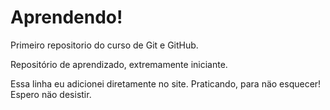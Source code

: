 # Aprendendo!
 Primeiro repositorio do curso de Git e GitHub.

Repositório de aprendizado, extremamente iniciante.

Essa linha eu adicionei diretamente no site.
Praticando, para näo esquecer!
Espero näo desistir.